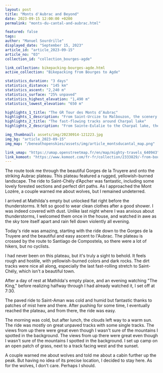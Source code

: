 ```yaml
---
layout: post
title: "Monts d'Aubrac and Beyond"
date: 2023-09-15 12:00:00 +0200
permalink: "monts-du-cantal-and-aubrac.html"

featured: false
tags:
author: "Manuel Sourdrille"
displayed_date: "September 15, 2023"
article_id: "article_2023-09-15"
article_no: "03"
collection_id: "collection_bourges-agde"

link_collection: bikepacking-bourges-agde.html
active_collection: "Bikepacking from Bourges to Agde"

statistics_duration: "3 days"
statistics_distance: "145 km"
statistics_ascent: "2,240 m"
statistics_surface: "25% unpaved"
statistics_highest_elevation: "1,490 m"
statistics_lowest_elevation: "650 m"

highlights_1_title: "The GR Tour des Monts d’Aubrac"
highlights_1_description: "From Saint-Urcize to Malbouzon, the scenery feels otherworldly, characterized by a lack of flora, the predominance of rocks and grass, and a yellowish, burned appearance. A mix of the official hiking trail and alternative small paved roads adds an element of enjoyment to the journey."
highlights_2_title: "The fast-flowing tracks around Charpal lake"
highlights_2_description: "From Sainte-Eulalie to the Charpal lake, the trails are fast-flowing, often winding through coniferous forests. The lake itself offers a pleasant setting, creating a sense of seclusion despite its actual accessibility."

img_thumbnail: assets/img/20230914-121223.jpg
img_bg: "article_2023-09-15"
img_map: "/beneathopenskies/assets/img/article_montsducantal_map.png"

link_umap: "https://umap.openstreetmap.fr/en/map/mighty-travels_640943"
link_komoot: "https://www.komoot.com/fr-fr/collection/2333829/-from-bourges-to-agde"
---
```


The route took me through the beautiful Gorges de la Truyere and onto the striking Aubrac plateau. This plateau featured a rugged, yellowish-burned landscape. The ride to Saint-Chély d’Apcher was fantastic, including some lovely forested sections and perfect dirt paths. As I approached the Mont Lozère, a couple warned me about wolves, but I remained undeterred.

I arrived at Mathilda's empty but unlocked flat right before the thunderstorms. It felt so good to wear clean clothes after a good shower. I was indeed covered with dust. Unlike last night where I was anxious about thunderstorms, I welcomed them once in the house, and watched in awe as the sky tore itself apart and rain fell down violently all evening.

Today's ride was amazing, starting with the ride down to the Gorges de la Truyere and the beautiful and easy ascent to l'Aubrac. The plateau is crossed by the route to Santiago de Compostela, so there were a lot of hikers, but no cyclists.

I had never been on this plateau, but it's truly a sight to behold. It feels rough and hostile, with yellowish-burned colors and dark rocks. The dirt tracks were nice all along, especially the last fast-rolling stretch to Saint-Chély, which isn't a beautiful town.

After a day of rest at Mathilda's empty place, and an evening watching "The King," before realizing halfway through I had already watched it, I set off at 7:30.

The paved ride to Saint-Aman was cold and humid but fantastic thanks to patches of mist here and there. After pushing for some time, I eventually reached the plateau, and from there, the ride was easy.

The morning was cold, but after lunch, the clouds left way to a warm sun. The ride was mostly on great unpaved tracks with some single tracks. The views from up there were great even though I wasn't sure of the mountains I spotted in the background. The views from up there were great even though I wasn't sure of the mountains I spotted in the background. I set up camp on an open patch of grass, next to a track facing west and the sunset.

A couple warned me about wolves and told me about a cabin further up the peak. But having no idea of its precise location, I decided to stay here. As for the wolves, I don't care. Perhaps I should.
